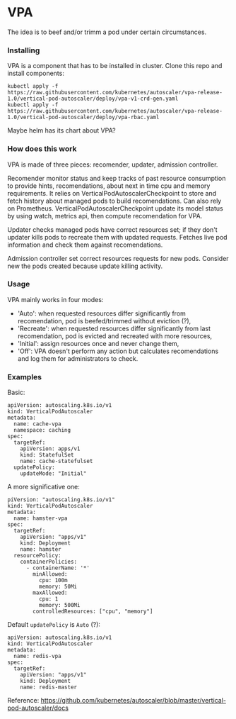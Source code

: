 # VPA
The idea is to beef and/or trimm a pod under certain circumstances.

### Installing
VPA is a component that has to be installed in cluster. Clone this repo and install components:
```
kubectl apply -f https://raw.githubusercontent.com/kubernetes/autoscaler/vpa-release-1.0/vertical-pod-autoscaler/deploy/vpa-v1-crd-gen.yaml
kubectl apply -f https://raw.githubusercontent.com/kubernetes/autoscaler/vpa-release-1.0/vertical-pod-autoscaler/deploy/vpa-rbac.yaml
```
Maybe helm has its chart about VPA?

### How does this work
VPA is made of three pieces: recomender, updater, admission controller.

Recomender monitor status and keep tracks of past resource consumption to provide hints, recomendations, about next in time cpu and memory requirements. It relies on VerticalPodAutoscalerCheckpoint to store and fetch history about managed pods to build recomendations. Can also rely on Prometheus. VerticalPodAutoscalerCheckpoint update its model status by using watch, metrics api, then compute recomendation for VPA.

Updater checks managed pods have correct resources set; if they don't updater kills pods to recreate them with updated requests. Fetches live pod information and check them against recomendations.

Admission controller set correct resources requests for new pods. Consider new the pods created because update killing activity.


### Usage
VPA mainly works in four modes:
- 'Auto': when requested resources differ significantly from recomendation, pod is beefed/trimmed without eviction (?),
- 'Recreate': when requested resources differ significantly from last recomendation, pod is evicted and recreated with more resources,
- 'Initial': assign resources once and never change them,
- 'Off': VPA doesn't perform any action but calculates recomendations and log them for administrators to check.

### Examples
Basic:
```
apiVersion: autoscaling.k8s.io/v1
kind: VerticalPodAutoscaler
metadata:
  name: cache-vpa
  namespace: caching
spec:
  targetRef:
    apiVersion: apps/v1
    kind: StatefulSet
    name: cache-statefulset
  updatePolicy:
    updateMode: "Initial"
```

A more significative one:
```
piVersion: "autoscaling.k8s.io/v1"
kind: VerticalPodAutoscaler
metadata:
  name: hamster-vpa
spec:
  targetRef:
    apiVersion: "apps/v1"
    kind: Deployment
    name: hamster
  resourcePolicy:
    containerPolicies:
      - containerName: '*'
        minAllowed:
          cpu: 100m
          memory: 50Mi
        maxAllowed:
          cpu: 1
          memory: 500Mi
        controlledResources: ["cpu", "memory"]
```

Default `updatePolicy` is `Auto` (?):
```
apiVersion: autoscaling.k8s.io/v1
kind: VerticalPodAutoscaler
metadata:
  name: redis-vpa
spec:
  targetRef:
    apiVersion: "apps/v1"
    kind: Deployment
    name: redis-master
```

Reference: https://github.com/kubernetes/autoscaler/blob/master/vertical-pod-autoscaler/docs
